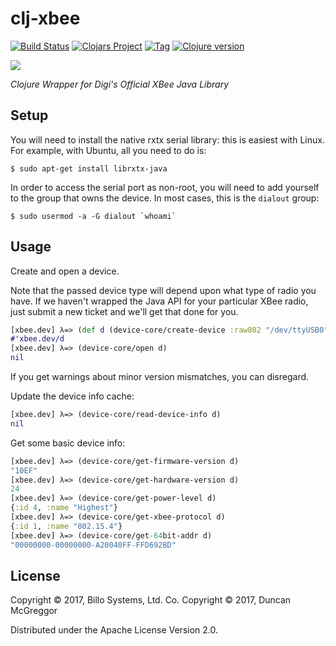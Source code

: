# clj-xbee

[![Build Status][travis-badge]][travis]
[![Clojars Project][clojars-badge]][clojars]
[![Tag][tag-badge]][tag]
[![Clojure version][clojure-v]](project.clj)

[![][logo]][logo-large]

*Clojure Wrapper for Digi's Official XBee Java Library*

## Setup

You will need to install the native rxtx serial library: this is easiest with
Linux. For example, with Ubuntu, all you need to do is:

```
$ sudo apt-get install librxtx-java
```

In order to access the serial port as non-root, you will need to add yourself
to the group that owns the device. In most cases, this is the `dialout` group:

```
$ sudo usermod -a -G dialout `whoami`
```

## Usage

Create and open a device.

Note that the passed device type will depend upon what type of radio you have.
If we haven't wrapped the Java API for your particular XBee radio, just submit
a new ticket and we'll get that done for you.

```clj
[xbee.dev] λ=> (def d (device-core/create-device :raw802 "/dev/ttyUSB0" 9600))
#'xbee.dev/d
[xbee.dev] λ=> (device-core/open d)
nil
```

If you get warnings about minor version mismatches, you can disregard.

Update the device info cache:

```clj
[xbee.dev] λ=> (device-core/read-device-info d)
nil
```

Get some basic device info:

```clj
[xbee.dev] λ=> (device-core/get-firmware-version d)
"10EF"
[xbee.dev] λ=> (device-core/get-hardware-version d)
24
[xbee.dev] λ=> (device-core/get-power-level d)
{:id 4, :name "Highest"}
[xbee.dev] λ=> (device-core/get-xbee-protocol d)
{:id 1, :name "802.15.4"}
[xbee.dev] λ=> (device-core/get-64bit-addr d)
"00000000-00000000-A20040FF-FFD692BD"
```


## License

Copyright © 2017, Billo Systems, Ltd. Co.
Copyright © 2017, Duncan McGreggor

Distributed under the Apache License Version 2.0.


<!-- Named page links below: /-->

[travis]: https://travis-ci.org/billosys/clj-xbee
[travis-badge]: https://travis-ci.org/billosys/clj-xbee.png?branch=master
[deps]: http://jarkeeper.com/billosys/clj-xbee
[deps-badge]: http://jarkeeper.com/billosys/clj-xbee/status.svg
[logo]: resources/images/Xbee-small.png
[logo-large]: resources/images/Xbee.png
[tag-badge]: https://img.shields.io/github/tag/billosys/clj-xbee.svg
[tag]: https://github.com/billosys/clj-xbee/tags
[clojure-v]: https://img.shields.io/badge/clojure-1.8.0-blue.svg
[jdk-v]: https://img.shields.io/badge/jdk-1.7+-blue.svg
[clojars]: https://clojars.org/clj-xbee
[clojars-badge]: https://img.shields.io/clojars/v/clj-xbee.svg
